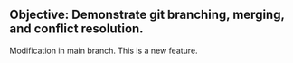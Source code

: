 ## Objective: Demonstrate git branching, merging, and conflict resolution.
Modification in main branch.
This is a new feature.
